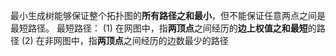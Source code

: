 

最小生成树能够保证整个拓扑图的**所有路径之和最小**，但不能保证任意两点之间是最短路径。
最短路径：
(1) 在网图中，指**两顶点**之间经历的**边上权值之和最短**的路径
(2) 在非网图中，指**两顶点**之间经历的边数最少的路径